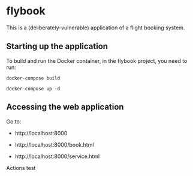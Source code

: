 # flybook

This is a (deliberately-vulnerable) application of a flight booking system. 

## Starting up the application

To build and run the Docker container, in the flybook project, you need to run:

	docker-compose build
  
	docker-compose up -d
  
## Accessing the web application

Go to:
* http://localhost:8000

* http://localhost:8000/book.html

* http://localhost:8000/service.html

Actions test
